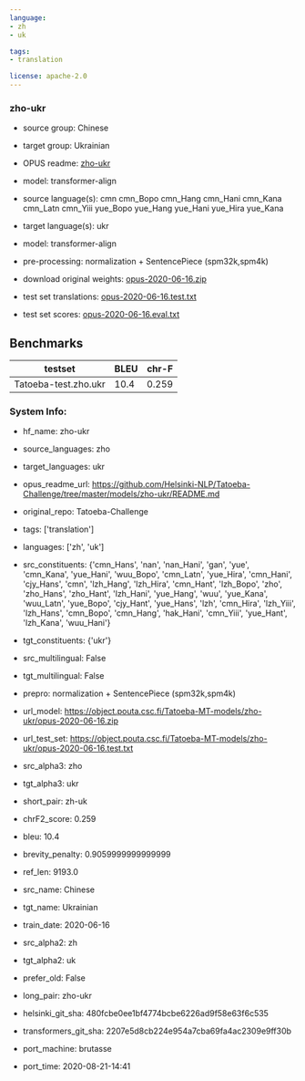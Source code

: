 ```yaml
---
language: 
- zh
- uk

tags:
- translation

license: apache-2.0
---
```


### zho-ukr

* source group: Chinese 
* target group: Ukrainian 
*  OPUS readme: [zho-ukr](https://github.com/Helsinki-NLP/Tatoeba-Challenge/tree/master/models/zho-ukr/README.md)

*  model: transformer-align
* source language(s): cmn cmn_Bopo cmn_Hang cmn_Hani cmn_Kana cmn_Latn cmn_Yiii yue_Bopo yue_Hang yue_Hani yue_Hira yue_Kana
* target language(s): ukr
* model: transformer-align
* pre-processing: normalization + SentencePiece (spm32k,spm4k)
* download original weights: [opus-2020-06-16.zip](https://object.pouta.csc.fi/Tatoeba-MT-models/zho-ukr/opus-2020-06-16.zip)
* test set translations: [opus-2020-06-16.test.txt](https://object.pouta.csc.fi/Tatoeba-MT-models/zho-ukr/opus-2020-06-16.test.txt)
* test set scores: [opus-2020-06-16.eval.txt](https://object.pouta.csc.fi/Tatoeba-MT-models/zho-ukr/opus-2020-06-16.eval.txt)

## Benchmarks

| testset               | BLEU  | chr-F |
|-----------------------|-------|-------|
| Tatoeba-test.zho.ukr 	| 10.4 	| 0.259 |


### System Info: 
- hf_name: zho-ukr

- source_languages: zho

- target_languages: ukr

- opus_readme_url: https://github.com/Helsinki-NLP/Tatoeba-Challenge/tree/master/models/zho-ukr/README.md

- original_repo: Tatoeba-Challenge

- tags: ['translation']

- languages: ['zh', 'uk']

- src_constituents: {'cmn_Hans', 'nan', 'nan_Hani', 'gan', 'yue', 'cmn_Kana', 'yue_Hani', 'wuu_Bopo', 'cmn_Latn', 'yue_Hira', 'cmn_Hani', 'cjy_Hans', 'cmn', 'lzh_Hang', 'lzh_Hira', 'cmn_Hant', 'lzh_Bopo', 'zho', 'zho_Hans', 'zho_Hant', 'lzh_Hani', 'yue_Hang', 'wuu', 'yue_Kana', 'wuu_Latn', 'yue_Bopo', 'cjy_Hant', 'yue_Hans', 'lzh', 'cmn_Hira', 'lzh_Yiii', 'lzh_Hans', 'cmn_Bopo', 'cmn_Hang', 'hak_Hani', 'cmn_Yiii', 'yue_Hant', 'lzh_Kana', 'wuu_Hani'}

- tgt_constituents: {'ukr'}

- src_multilingual: False

- tgt_multilingual: False

- prepro:  normalization + SentencePiece (spm32k,spm4k)

- url_model: https://object.pouta.csc.fi/Tatoeba-MT-models/zho-ukr/opus-2020-06-16.zip

- url_test_set: https://object.pouta.csc.fi/Tatoeba-MT-models/zho-ukr/opus-2020-06-16.test.txt

- src_alpha3: zho

- tgt_alpha3: ukr

- short_pair: zh-uk

- chrF2_score: 0.259

- bleu: 10.4

- brevity_penalty: 0.9059999999999999

- ref_len: 9193.0

- src_name: Chinese

- tgt_name: Ukrainian

- train_date: 2020-06-16

- src_alpha2: zh

- tgt_alpha2: uk

- prefer_old: False

- long_pair: zho-ukr

- helsinki_git_sha: 480fcbe0ee1bf4774bcbe6226ad9f58e63f6c535

- transformers_git_sha: 2207e5d8cb224e954a7cba69fa4ac2309e9ff30b

- port_machine: brutasse

- port_time: 2020-08-21-14:41